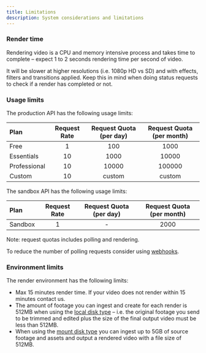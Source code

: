 ```yaml
---
title: Limitations
description: System considerations and limitations
---
```


### Render time

Rendering video is a CPU and memory intensive process and takes time to complete – expect 1 to 2 seconds rendering time
per second of video.

It will be slower at higher resolutions \(i.e. 1080p HD vs SD\) and with effects, filters and transitions applied. Keep
this in mind when doing status requests to check if a render has completed or not.

### Usage limits

The production API has the following usage limits:

| Plan | Request Rate | Request Quota (per day) | Request Quota (per month) |
| :-- | :---: | :---: | :---: |
| Free | 1 | 100 | 1000 |
| Essentials | 10 | 1000 | 10000 |
| Professional | 10 | 10000 | 100000 |
| Custom | 10 | custom | custom |

The sandbox API has the following usage limits:

| Plan | Request Rate | Request Quota (per day) | Request Quota (per month) |
| :-- | :---: | :---: | :---: |
| Sandbox | 1 | - | 2000 |

Note: request quotas includes polling and rendering.

To reduce the number of polling requests consider using [webhooks](webhooks.md).

### Environment limits

The render environment has the following limits:

- Max 15 minutes render time. If your video does not render within 15 minutes contact us.
- The amount of footage you can ingest and create for each render is 512MB when using the [local disk
  type](disk-types.md#speed-optimised-local-disk-type) – i.e. the original footage you send to be trimmed and edited
  plus the size of the final output video must be less than 512MB.
- When using the [mount disk type](disk-types.md#file-size-optimised-mount-disk-type) you can ingest up to 5GB of source
  footage and assets and output a rendered video with a file size of 512MB.
